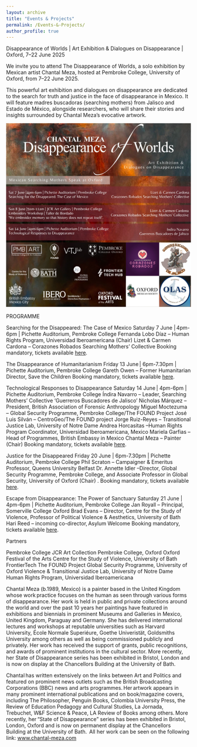 ```yaml
---
layout: archive
title: "Events & Projects"
permalink: /Events-&-Projects/
author_profile: true
---
```


Disappearance of Worlds | Art Exhibition & Dialogues on Disappearance | Oxford, 7–22 June 2025

We invite you to attend The Disappearance of Worlds, a solo exhibition by Mexican artist Chantal Meza, hosted at Pembroke College, University of Oxford, from 7–22 June 2025.

This powerful art exhibition and dialogues on disappearance are dedicated to the search for truth and justice in the face of disappearance in Mexico. It will feature madres buscadoras (searching mothers) from Jalisco and Estado de México, alongside researchers, who will share their stories and insights surrounded by Chantal Meza’s evocative artwork.

<img width="600" src="https://github.com/FOUND-project/found-project.github.io/blob/master/images/talksmothers.jpeg?raw=true">

PROGRAMME

Searching for the Disappeared: The Case of Mexico
Saturday 7 June | 4pm-6pm | Pichette Auditorium, Pembroke College
 Fernanda Lobo Díaz – Human Rights Program, Universidad Iberoamericana (Chair)
 Lizet & Carmen Cardona – Corazones Robados Searching Mothers’ Collective
Booking mandatory, tickets available [here](https://www.eventbrite.com/e/searching-for-the-disappeared-the-case-of-mexico-registration-1335246611559?aff=odcleoeventsincollection&keep_tld=1).

The Disappearance of Humanitarianism
Friday 13 June | 6pm-7.30pm | Pichette Auditorium, Pembroke College
 Gareth Owen – Former Humanitarian Director, Save the Children
Booking mandatory, tickets available [here](https://www.eventbrite.com/e/the-disappearance-of-humanitarianism-registration-1335326329999?aff=odcleoeventsincollection&keep_tld=1).
 
Technological Responses to Disappearance
Saturday 14 June | 4pm-6pm | Pichette Auditorium, Pembroke College
 Índira Navarro – Leader, Searching Mothers’ Collective ‘Guerreros Buscadores de Jalisco’ 
 Nicholas Márquez – President, British Association of Forensic Anthropology
 Miguel Moctezuma – Global Security Programme, Pembroke College/The FOUND Project 
 José Luis Silván – CentroGeo/The FOUND project
 Jorge Ruiz-Reyes – Transitional Justice Lab, University of Notre Dame
 Andrea Horcasitas –Human Rights Program Coordinator, Universidad Iberoamericana, Mexico
 Mariela Garfias – Head of Programmes, British Embassy in Mexico
 Chantal Meza – Painter (Chair)
Booking mandatory, tickets available [here](https://www.eventbrite.com/e/technological-responses-to-disappearance-registration-1335338436209?aff=odcleoeventsincollection&keep_tld=1).

Justice for the Disappeared
Friday 20 June | 6pm-7.30pm | Pichette Auditorium, Pembroke College
 Phil Scraton – Campaigner & Emeritus Professor, Queens University Belfast
 Dr. Annette Idler –Director, Global Security Programme, Pembroke College, and Associate Professor in Global Security, University of Oxford 
 (Chair) .
Booking mandatory, tickets available [here](https://www.eventbrite.com/e/justice-for-the-disappeared-registration-1335353180309?aff=odcleoeventsincollection&keep_tld=1).

Escape from Disappearance: The Power of Sanctuary
Saturday 21 June | 4pm-6pm | Pichette Auditorium, Pembroke College
 Jan Royall – Principal, Somerville College Oxford
 Brad Evans – Director, Centre for the Study of Violence, Professor of Political Violence & Aesthetics, University of Bath
 Hari Reed – incoming co-director, Asylum Welcome
Booking mandatory, tickets available [here](https://www.eventbrite.com/e/escape-from-disappearance-the-power-of-sanctuary-registration-1335368185189?aff=odcleoeventsincollection&keep_tld=1).

Partners 

Pembroke College JCR Art Collection
Pembroke College, Oxford
Oxford Festival of the Arts
Centre for the Study of Violence, University of Bath
FrontierTech
The FOUND Project
Global Security Programme, University of Oxford
Violence & Transitional Justice Lab, University of Notre Dame
Human Rights Program, Universidad Iberoamericana

Chantal Meza (b.1989, Mexico) is a painter based in the United Kingdom whose work practice focuses on the human as seen through various forms of disappearance. Her work is held in public and private collections around the world and over the past 10 years her paintings have featured in exhibitions and biennials in prominent Museums and Galleries in Mexico, United Kingdom, Paraguay and Germany. She has delivered international lectures and workshops at reputable universities such as Harvard University, École Normale Superiéure, Goethe Univeristät, Goldsmiths University among others as well as being commissioned publicly and privately. Her work has received the support of grants, public recognitions, and awards of prominent institutions in the cultural sector. More recently, her State of Disappearance series has been exhibited in Bristol, London and is now on display at the Chancellors Building at the University of Bath. 

 Chantal has written extensively on the links between Art and Politics and featured on prominent news outlets such as the British Broadcasting Corporations (BBC) news and arts programmes. Her artwork appears in many prominent international publications and on book/magazine covers, including The Philosopher, Penguin Books, Colombia University Press, the Review of Education Pedagogy and Cultural Studies, La Jornada, Trebuchet, W&F Science & Peace, LA Review of Books among others. More recently, her “State of Disappearance” series has been exhibited in Bristol, London, Oxford and is now on permanent display at the Chancellors Building at the University of Bath. 
All her work can be seen on the following link: www.chantal-meza.com 
